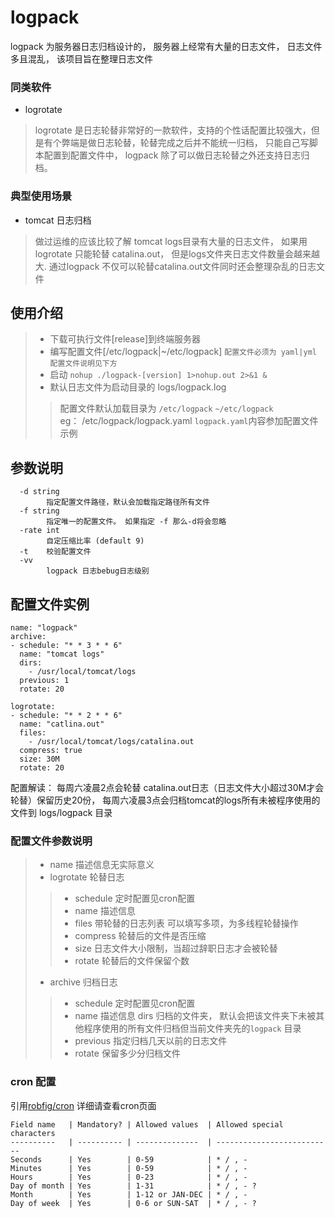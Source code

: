# logpack 
logpack 为服务器日志归档设计的， 服务器上经常有大量的日志文件， 日志文件多且混乱， 该项目旨在整理日志文件

### 同类软件
- logrotate
> logrotate 是日志轮替非常好的一款软件，支持的个性话配置比较强大，但是有个弊端是做日志轮替，轮替完成之后并不能统一归档， 
> 只能自己写脚本配置到配置文件中， logpack 除了可以做日志轮替之外还支持日志归档。


### 典型使用场景
- tomcat 日志归档
> 做过运维的应该比较了解 tomcat logs目录有大量的日志文件， 如果用logrotate 只能轮替 catalina.out， 但是logs文件夹日志文件数量会越来越大.
> 通过logpack 不仅可以轮替catalina.out文件同时还会整理杂乱的日志文件



## 使用介绍 
> - 下载可执行文件[release]到终端服务器 
> - 编写配置文件[/etc/logpack|~/etc/logpack] `配置文件必须为 yaml|yml  配置文件说明见下方` 
> - 启动 `nohup ./logpack-[version] 1>nohup.out 2>&1 &`
> - 默认日志文件为启动目录的 logs/logpack.log
>> 配置文件默认加载目录为 `/etc/logpack` `~/etc/logpack`  
>> eg： /etc/logpack/logpack.yaml   `logpack.yaml`内容参加配置文件示例


## 参数说明 
```
  -d string
    	指定配置文件路径，默认会加载指定路径所有文件
  -f string
    	指定唯一的配置文件。 如果指定 -f 那么-d将会忽略
  -rate int
    	自定压缩比率 (default 9)
  -t	校验配置文件
  -vv
    	logpack 日志bebug日志级别
```

## 配置文件实例
```
name: "logpack"
archive:
- schedule: "* * 3 * * 6"
  name: "tomcat logs"
  dirs:
    - /usr/local/tomcat/logs
  previous: 1
  rotate: 20

logrotate:
- schedule: "* * 2 * * 6"
  name: "catlina.out"
  files:
    - /usr/local/tomcat/logs/catalina.out
  compress: true
  size: 30M
  rotate: 20
```
配置解读： 每周六凌晨2点会轮替 catalina.out日志（日志文件大小超过30M才会轮替）保留历史20份， 每周六凌晨3点会归档tomcat的logs所有未被程序使用的文件到 logs/logpack 目录
### 配置文件参数说明 
> - name 描述信息无实际意义
> - logrotate 轮替日志
>> - schedule 定时配置见cron配置
>> - name 描述信息 
>> - files 带轮替的日志列表 可以填写多项，为多线程轮替操作 
>> - compress 轮替后的文件是否压缩 
>> - size 日志文件大小限制，当超过辞职日志才会被轮替
>> - rotate 轮替后的文件保留个数
> - archive  归档日志
>> - schedule 定时配置见cron配置
>> - name 描述信息 
>> dirs 归档的文件夹， 默认会把该文件夹下未被其他程序使用的所有文件归档但当前文件夹先的`logpack` 目录 
>> - previous 指定归档几天以前的日志文件  
>> - rotate 保留多少分归档文件 


### cron 配置
引用[robfig/cron](https://godoc.org/github.com/robfig/cron) 详细请查看cron页面
```
Field name   | Mandatory? | Allowed values  | Allowed special characters
----------   | ---------- | --------------  | --------------------------
Seconds      | Yes        | 0-59            | * / , -
Minutes      | Yes        | 0-59            | * / , -
Hours        | Yes        | 0-23            | * / , -
Day of month | Yes        | 1-31            | * / , - ?
Month        | Yes        | 1-12 or JAN-DEC | * / , -
Day of week  | Yes        | 0-6 or SUN-SAT  | * / , - ?
```
